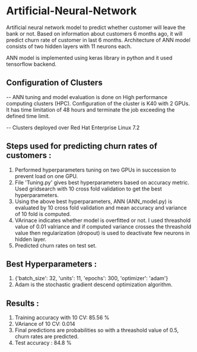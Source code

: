 # Artificial-Neural-Network
Artificial neural network model to predict whether customer will leave the bank or not. Based on information about customers 6 months ago, it will predict churn rate of customer in last 6 months. Architecture of ANN model consists of two hidden layers with 11 neurons each. 

ANN model is implemented using keras library in python and it used tensorflow backend. 

## Configuration of Clusters 

-- ANN tuning and model evaluation is done on High performance computing clusters (HPC). Configuration of the cluster is K40 with 2 GPUs. It has time limitation of 48 hours and terminate the job exceeding the defined time limit. 

-- Clusters deployed over Red Hat Enterprise Linux 7.2

## Steps used for predicting churn rates of customers :

1. Performed hyperparameters tuning on two GPUs in succession to prevent load on one GPU.
2. File 'Tuning.py' gives best hyperparameters based on accuracy metric. Used gridsearch with 10 cross fold validation to get the best hyperparameters. 
3. Using the above best hyperparameters, ANN (ANN_model.py) is evaluated by 10 cross fold validation and mean accuracy and variance of 10 fold is computed. 
4. VArinace indicates whether model is overfitted or not. I used threashold value of 0.01 valriance and if computed variance 
crosses the threashold value then regularization (dropout) is used to deactivate few neurons in hidden layer.
5. Predicted churn rates on test set. 

## Best Hyperparameters :

1. {'batch_size': 32, 'units': 11, 'epochs': 300, 'optimizer': 'adam'}
2. Adam is the stochastic gradient descend optimization algorithm. 

## Results :

1. Training accuracy with 10 CV: 85.56 %
2. VAriance of 10 CV: 0.014
3. Final predictions are probabilities so with a threashold value of 0.5, churn rates are predicted.
4. Test accuracy : 84.8 %

